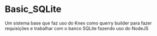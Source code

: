 # Basic_SQLite
Um sistema base que faz uso do Knex como querry builder para fazer requisições e trabalhar com o banco SQLite fazendo uso do NodeJS
